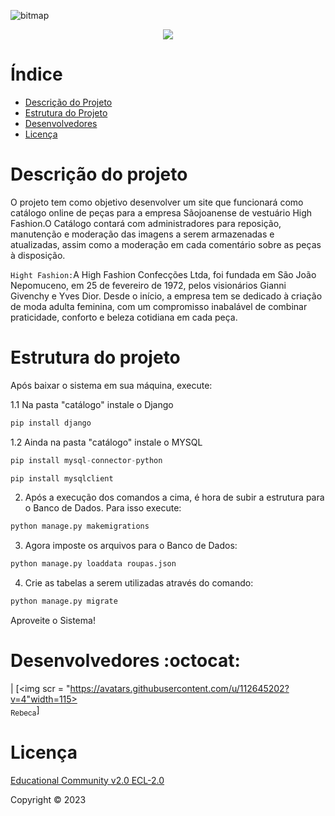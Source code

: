 ![bitmap](https://github.com/LeoCorleone/tcc_senai/assets/99774912/1e558b7d-37fa-4350-8973-081ee66d436e)




<p align="center">
<img loading="lazy" src="http://img.shields.io/static/v1?label=STATUS&message=EM%20DESENVOLVIMENTO&color=GREEN&style=for-the-badge"/>
</p>

# Índice 
* [Descrição do Projeto](#-Descrição-do-projeto)
* [Estrutura do Projeto](#Estrutura-do-projeto)
* [Desenvolvedores](#desenvolvedores-octocat)
* [Licença](#licença)

# Descrição do projeto
O projeto tem como objetivo desenvolver um site que funcionará como catálogo online de peças para a empresa Sãojoanense de vestuário High Fashion.O Catálogo contará com administradores para reposição, manutenção e moderação das imagens a serem armazenadas e atualizadas, assim como a moderação em cada comentário sobre as peças à disposição.


`Hight Fashion:`A High Fashion Confecções Ltda, foi fundada em São João Nepomuceno, em 25 de fevereiro de 1972, pelos visionários Gianni Givenchy e Yves Dior. Desde o início, a empresa tem se dedicado à criação de moda adulta feminina, com um compromisso inabalável de combinar praticidade, conforto e beleza cotidiana em cada peça.

# Estrutura do projeto
Após baixar o sistema em sua máquina, execute:

1.1 Na pasta "catálogo" instale o Django

```python 
pip install django
```
1.2 Ainda na pasta "catálogo" instale o MYSQL

```python
pip install mysql-connector-python
```

```python
pip install mysqlclient
```
2. Após a execução dos comandos a cima, é hora de subir a estrutura para o Banco de Dados. Para isso execute:

```python
python manage.py makemigrations
```

3. Agora imposte os arquivos para o Banco de Dados:

```python
python manage.py loaddata roupas.json
```

4. Crie as tabelas a serem utilizadas através do comando:

```python
python manage.py migrate
```

Aproveite o Sistema!

# Desenvolvedores :octocat:
| [<img scr = "https://avatars.githubusercontent.com/u/112645202?v=4"width=115><br><sub>Rebeca</sub>]

# Licença
[Educational Community v2.0 ECL-2.0]()

Copyright :copyright: 2023 





 






